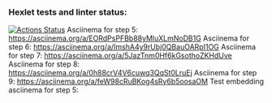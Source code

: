 ### Hexlet tests and linter status:
[![Actions Status](https://github.com/ShchenevS/python-project-49/actions/workflows/hexlet-check.yml/badge.svg)](https://github.com/ShchenevS/python-project-49/actions)
Asciinema for step 5: https://asciinema.org/a/EORdPsPFBb88yMluXLmNoDB1G
Asciinema for step 6: https://asciinema.org/a/ImshA4y9rUbj0QBauOARpI1OG
Asciinema for step 7: https://asciinema.org/a/5JazTnm0Hf6kGsothoZKHdUve
Asciinema for step 8: https://asciinema.org/a/0h88crV4V6cuwq3QqSt0LruEj
Asciinema for step 9: https://asciinema.org/a/feW98cRuBKog4sRy6b5oosaOM
Test embedding asciinema for step 5:
<script src="https://asciinema.org/a/EORdPsPFBb88yMluXLmNoDB1G.js" id="asciicast-651406" async></script>
